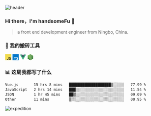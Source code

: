 ![header](https://raw.githubusercontent.com/fzq1998/fzq1998/master/header.png)

### Hi there，I'm handsomeFu 👋

> a front end development engineer from Ningbo, China.

### 🔧 我的搬砖工具
<code><img height="20" src="https://raw.githubusercontent.com/github/explore/80688e429a7d4ef2fca1e82350fe8e3517d3494d/topics/javascript/javascript.png" alt="javascript"></code>
<code><img height="20" src="https://raw.githubusercontent.com/github/explore/80688e429a7d4ef2fca1e82350fe8e3517d3494d/topics/typescript/typescript.png" alt="typescript"></code>
<code><img height="20" src="https://raw.githubusercontent.com/github/explore/80688e429a7d4ef2fca1e82350fe8e3517d3494d/topics/vue/vue.png" alt="vue"></code>
<code><img height="20" src="https://raw.githubusercontent.com/github/explore/80688e429a7d4ef2fca1e82350fe8e3517d3494d/topics/nodejs/nodejs.png" alt="nodejs"></code>



### 📊 这周我都写了什么
<!--START_SECTION:waka-->

```text
Vue.js       15 hrs 8 mins   ███████████████████▒░░░░░   77.99 %
JavaScript   2 hrs 14 mins   ███░░░░░░░░░░░░░░░░░░░░░░   11.54 %
JSON         1 hr 45 mins    ██▒░░░░░░░░░░░░░░░░░░░░░░   09.09 %
Other        11 mins         ▒░░░░░░░░░░░░░░░░░░░░░░░░   00.95 %
```

<!--END_SECTION:waka-->


![expedition](https://raw.githubusercontent.com/fzq1998/fzq1998/master/expedition.gif)

